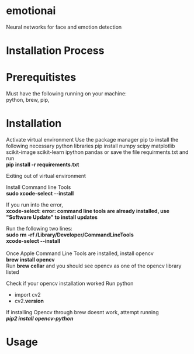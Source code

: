 # emotionai
Neural networks for face and emotion detection

# Installation Process
# Prerequitistes
Must have the following running on your machine:<br>
python, brew, pip, 
# Installation
Activate virtual environment
Use the package manager pip to install the following necessary python libraries
pip install numpy scipy matplotlib scikit-image scikit-learn ipython pandas
 or save the file requirments.txt and run
<br>**pip install -r requirements.txt**

Exiting out of virtual environment

Install Command line Tools<br>
**sudo xcode-select --install**
<br>

If you run into the error, <br>
**xcode-select: error: command line tools are already installed, use "Software Update" to install updates**
<br>

Run the following two lines:<br>
**sudo rm -rf /Library/Developer/CommandLineTools<br>
xcode-select --install**
<br><br>Once Apple Command Line Tools are installed, install opencv 
<br> **brew install opencv**
<br>Run **brew cellar** and you should see opencv as one of the opencv library listed

Check if your opencv installation worked
Run python
- import cv2 <br>
- cv2.__version__<br>

If installing Opencv through brew doesnt work, attempt running<br>
***pip2 install opencv-python***


# Usage
